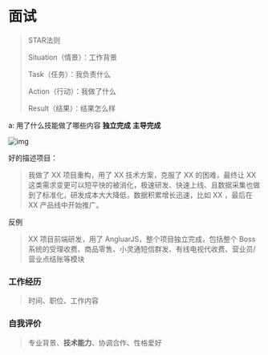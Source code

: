# 面试 #

> STAR法则
>
> Situation（情景）：工作背景
>
> Task（任务）：我负责什么
>
> Action（行动）：我做了什么
>
> Result（结果）：结果怎么样



a: 用了什么技能做了哪些内容 **独立完成** **主导完成**

![img](https://pic1.zhimg.com/80/v2-731d88115a38c40c5351998d722d2010_hd.jpg) 



好的描述项目：

> 我做了 XX 项目重构，用了 XX 技术方案，克服了 XX 的困难，最终让 XX 这类需求变更可以短平快的被消化，极速研发、快速上线、且数据采集也做到了标准化，研发成本大大降低，数据积累增长迅速，比如 XX ，最后在 XX 产品线中开始推广。

反例

> XX 项目前端研发，用了 AngluarJS，整个项目独立完成，包括整个 Boss 系统的受理收费、商品零售、小灵通短信群发、有线电视代收费、营业员/营业点结账等模块 



### 工作经历 ###

> 时间、职位、工作内容



### 自我评价 ###

> 专业背景、**技术能力**、协调合作、性格爱好